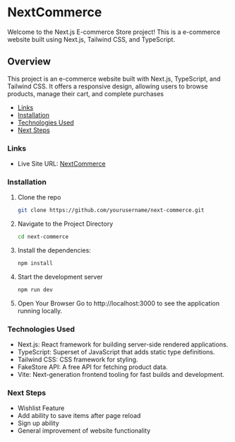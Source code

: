 # NextCommerce
Welcome to the Next.js E-commerce Store project! This is a e-commerce website built using Next.js, Tailwind CSS, and TypeScript.
 ## Overview
This project is an e-commerce website built with Next.js, TypeScript, and Tailwind CSS. It offers a responsive design, allowing users to browse products, manage their cart, and complete purchases
  - [Links](#links)
  - [Installation](#installation)
  - [Technologies Used](#technologies-used)
  - [Next Steps](#next-steps)

 ### Links
- Live Site URL: [NextCommerce](https://next-commerce-ochre.vercel.app/)


 ### Installation


1. Clone the repo
   ```sh
   git clone https://github.com/yourusername/next-commerce.git

   ```
2. Navigate to the Project Directory
   ```sh
   cd next-commerce

   ```
3. Install the dependencies: 
   ```sh
   npm install

   ```
4. Start the development server
   ```sh
   npm run dev

   ```
5. Open Your Browser Go to http://localhost:3000 to see the application running locally.

 ### Technologies Used
- Next.js: React framework for building server-side rendered applications.
- TypeScript: Superset of JavaScript that adds static type definitions.
- Tailwind CSS: CSS framework for styling.
- FakeStore API: A free API for fetching product data.
- Vite: Next-generation frontend tooling for fast builds and development.

 ### Next Steps
- Wishlist Feature
- Add ability to save items after page reload
- Sign up ability
- General improvement of website functionality
  
